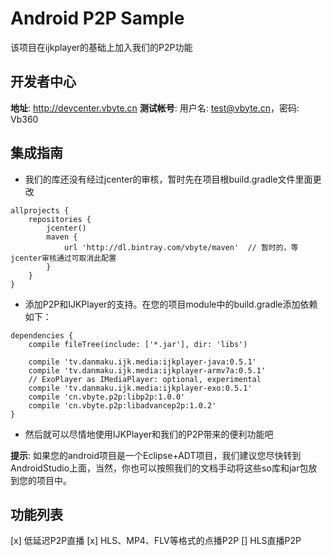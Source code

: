 Android P2P Sample
===

该项目在ijkplayer的基础上加入我们的P2P功能

## 开发者中心

**地址**: http://devcenter.vbyte.cn
**测试帐号**: 用户名: test@vbyte.cn，密码: Vb360

## 集成指南

- 我们的库还没有经过jcenter的审核，暂时先在项目根build.gradle文件里面更改
```
allprojects {
    repositories {
        jcenter()
        maven {
            url 'http://dl.bintray.com/vbyte/maven'  // 暂时的，等jcenter审核通过可取消此配置
        }
    }
}

```
- 添加P2P和IJKPlayer的支持。在您的项目module中的build.gradle添加依赖如下：
```
dependencies {
    compile fileTree(include: ['*.jar'], dir: 'libs')

    compile 'tv.danmaku.ijk.media:ijkplayer-java:0.5.1'
    compile 'tv.danmaku.ijk.media:ijkplayer-armv7a:0.5.1'
    // ExoPlayer as IMediaPlayer: optional, experimental
    compile 'tv.danmaku.ijk.media:ijkplayer-exo:0.5.1'
    compile 'cn.vbyte.p2p:libp2p:1.0.0'
    compile 'cn.vbyte.p2p:libadvancep2p:1.0.2'
}
```
- 然后就可以尽情地使用IJKPlayer和我们的P2P带来的便利功能吧

**提示**: 如果您的android项目是一个Eclipse+ADT项目，我们建议您尽快转到AndroidStudio上面，当然，你也可以按照我们的文档手动将这些so库和jar包放到您的项目中。

## 功能列表

[x] 低延迟P2P直播
[x] HLS、MP4、FLV等格式的点播P2P
[] HLS直播P2P
